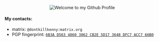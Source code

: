 <div align="center">
  <img src="https://github.com/donBarbos/donBarbos/blob/main/welcome.png" style="max-width: 100%;" alt="Welcome to my Github Profile" />
</div>

#### My contacts:
* matrix: `@dontkillkenny:matrix.org`
* PGP fingerprint: [`6B3A D563 4860 3062 CB2E 5D17 3648 DFC7 ACC7 66B0`](https://github.com/donBarbos.gpg)

<!--
**donBarbos/donBarbos** is a ✨ _special_ ✨ repository because its `README.md` (this file) appears on your GitHub profile.

Here are some ideas to get you started:

- 🔭 I’m currently working on ...
- 🌱 I’m currently learning ...
- 👯 I’m looking to collaborate on ...
- 🤔 I’m looking for help with ...
- 💬 Ask me about ...
- 📫 How to reach me: ...
- 😄 Pronouns: ...
- ⚡ Fun fact: ...
-->

